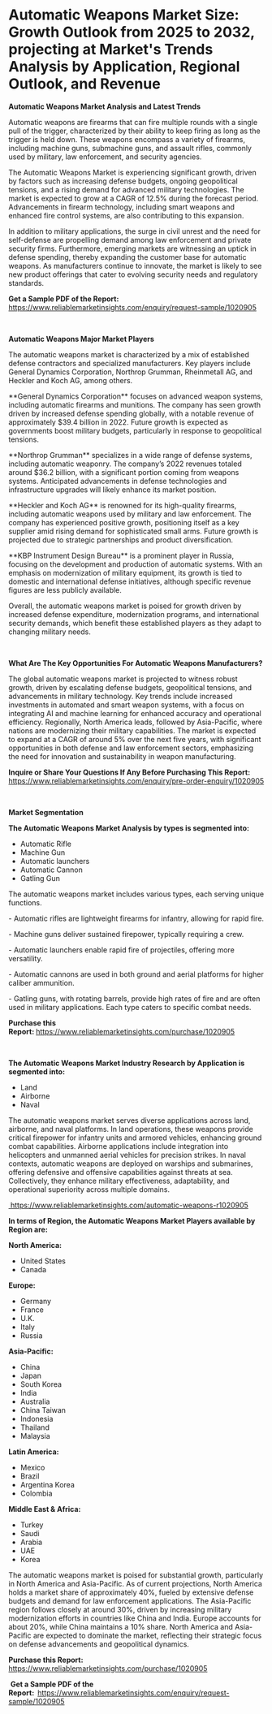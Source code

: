 <p><h1>Automatic Weapons Market Size: Growth Outlook from 2025 to 2032, projecting at Market's Trends Analysis by Application, Regional Outlook, and Revenue</h1></p><p><strong>Automatic Weapons Market Analysis and Latest Trends</strong></p>
<p><p>Automatic weapons are firearms that can fire multiple rounds with a single pull of the trigger, characterized by their ability to keep firing as long as the trigger is held down. These weapons encompass a variety of firearms, including machine guns, submachine guns, and assault rifles, commonly used by military, law enforcement, and security agencies.</p><p>The Automatic Weapons Market is experiencing significant growth, driven by factors such as increasing defense budgets, ongoing geopolitical tensions, and a rising demand for advanced military technologies. The market is expected to grow at a CAGR of 12.5% during the forecast period. Advancements in firearm technology, including smart weapons and enhanced fire control systems, are also contributing to this expansion.</p><p>In addition to military applications, the surge in civil unrest and the need for self-defense are propelling demand among law enforcement and private security firms. Furthermore, emerging markets are witnessing an uptick in defense spending, thereby expanding the customer base for automatic weapons. As manufacturers continue to innovate, the market is likely to see new product offerings that cater to evolving security needs and regulatory standards.</p></p>
<p><strong>Get a Sample PDF of the Report:&nbsp;</strong> <a href="https://www.reliablemarketinsights.com/enquiry/request-sample/1020905?utm_campaign=3364&utm_medium=2&utm_source=Github&utm_content=ia&utm_term=16042025&utm_id=automatic-weapons">https://www.reliablemarketinsights.com/enquiry/request-sample/1020905</a></p>
<p>&nbsp;</p>
<p><strong>Automatic Weapons Major Market Players</strong></p>
<p><p>The automatic weapons market is characterized by a mix of established defense contractors and specialized manufacturers. Key players include General Dynamics Corporation, Northrop Grumman, Rheinmetall AG, and Heckler and Koch AG, among others. </p><p>**General Dynamics Corporation** focuses on advanced weapon systems, including automatic firearms and munitions. The company has seen growth driven by increased defense spending globally, with a notable revenue of approximately $39.4 billion in 2022. Future growth is expected as governments boost military budgets, particularly in response to geopolitical tensions.</p><p>**Northrop Grumman** specializes in a wide range of defense systems, including automatic weaponry. The company’s 2022 revenues totaled around $36.2 billion, with a significant portion coming from weapons systems. Anticipated advancements in defense technologies and infrastructure upgrades will likely enhance its market position.</p><p>**Heckler and Koch AG** is renowned for its high-quality firearms, including automatic weapons used by military and law enforcement. The company has experienced positive growth, positioning itself as a key supplier amid rising demand for sophisticated small arms. Future growth is projected due to strategic partnerships and product diversification.</p><p>**KBP Instrument Design Bureau** is a prominent player in Russia, focusing on the development and production of automatic systems. With an emphasis on modernization of military equipment, its growth is tied to domestic and international defense initiatives, although specific revenue figures are less publicly available.</p><p>Overall, the automatic weapons market is poised for growth driven by increased defense expenditure, modernization programs, and international security demands, which benefit these established players as they adapt to changing military needs.</p></p>
<p>&nbsp;</p>
<p><strong>What Are The Key Opportunities For Automatic Weapons Manufacturers?</strong></p>
<p><p>The global automatic weapons market is projected to witness robust growth, driven by escalating defense budgets, geopolitical tensions, and advancements in military technology. Key trends include increased investments in automated and smart weapon systems, with a focus on integrating AI and machine learning for enhanced accuracy and operational efficiency. Regionally, North America leads, followed by Asia-Pacific, where nations are modernizing their military capabilities. The market is expected to expand at a CAGR of around 5% over the next five years, with significant opportunities in both defense and law enforcement sectors, emphasizing the need for innovation and sustainability in weapon manufacturing.</p></p>
<p><strong>Inquire or Share Your Questions If Any Before Purchasing This Report:</strong> <a href="https://www.reliablemarketinsights.com/enquiry/pre-order-enquiry/1020905?utm_campaign=3364&utm_medium=2&utm_source=Github&utm_content=ia&utm_term=16042025&utm_id=automatic-weapons">https://www.reliablemarketinsights.com/enquiry/pre-order-enquiry/1020905</a></p>
<p>&nbsp;</p>
<p><strong>Market Segmentation</strong></p>
<p><strong>The Automatic Weapons Market Analysis by types is segmented into:</strong></p>
<p><ul><li>Automatic Rifle</li><li>Machine Gun</li><li>Automatic launchers</li><li>Automatic Cannon</li><li>Gatling Gun</li></ul></p>
<p><p>The automatic weapons market includes various types, each serving unique functions. </p><p>- Automatic rifles are lightweight firearms for infantry, allowing for rapid fire. </p><p>- Machine guns deliver sustained firepower, typically requiring a crew. </p><p>- Automatic launchers enable rapid fire of projectiles, offering more versatility. </p><p>- Automatic cannons are used in both ground and aerial platforms for higher caliber ammunition. </p><p>- Gatling guns, with rotating barrels, provide high rates of fire and are often used in military applications. Each type caters to specific combat needs.</p></p>
<p><strong>Purchase this Report:&nbsp;</strong><a href="https://www.reliablemarketinsights.com/purchase/1020905?utm_campaign=3364&utm_medium=2&utm_source=Github&utm_content=ia&utm_term=16042025&utm_id=automatic-weapons">https://www.reliablemarketinsights.com/purchase/1020905</a></p>
<p>&nbsp;</p>
<p><strong>The Automatic Weapons Market Industry Research by Application is segmented into:</strong></p>
<p><ul><li>Land</li><li>Airborne</li><li>Naval</li></ul></p>
<p><p>The automatic weapons market serves diverse applications across land, airborne, and naval platforms. In land operations, these weapons provide critical firepower for infantry units and armored vehicles, enhancing ground combat capabilities. Airborne applications include integration into helicopters and unmanned aerial vehicles for precision strikes. In naval contexts, automatic weapons are deployed on warships and submarines, offering defensive and offensive capabilities against threats at sea. Collectively, they enhance military effectiveness, adaptability, and operational superiority across multiple domains.</p></p>
<p><a href="https://www.reliablemarketinsights.com/automatic-weapons-r1020905?utm_campaign=3364&utm_medium=2&utm_source=Github&utm_content=ia&utm_term=16042025&utm_id=automatic-weapons">&nbsp;https://www.reliablemarketinsights.com/automatic-weapons-r1020905</a></p>
<p><strong>In terms of Region, the Automatic Weapons Market Players available by Region are:</strong></p>
<p>
    <p> <strong> North America: </strong>
        <ul>
            <li>United States</li>
            <li>Canada</li>
        </ul>
        </p> 
    <p> <strong> Europe: </strong>
        <ul>
            <li>Germany</li>
            <li>France</li>
            <li>U.K.</li>
            <li>Italy</li>
            <li>Russia</li>
        </ul>
        </p> 
    <p> <strong> Asia-Pacific: </strong>
        <ul>
            <li>China</li>
            <li>Japan</li>
            <li>South Korea</li>
            <li>India</li>
            <li>Australia</li>
            <li>China Taiwan</li>
            <li>Indonesia</li>
            <li>Thailand</li>
            <li>Malaysia</li>
        </ul>
        </p> 
    <p> <strong> Latin America: </strong>
        <ul>
            <li>Mexico</li>
            <li>Brazil</li>
            <li>Argentina Korea</li>
            <li>Colombia</li>
        </ul>
        </p> 
    <p> <strong> Middle East & Africa: </strong>
        <ul>
            <li>Turkey</li>
            <li>Saudi</li>
            <li>Arabia</li>
            <li>UAE</li>
            <li>Korea</li>
        </ul>
    </p>
    </p>
<p><p>The automatic weapons market is poised for substantial growth, particularly in North America and Asia-Pacific. As of current projections, North America holds a market share of approximately 40%, fueled by extensive defense budgets and demand for law enforcement applications. The Asia-Pacific region follows closely at around 30%, driven by increasing military modernization efforts in countries like China and India. Europe accounts for about 20%, while China maintains a 10% share. North America and Asia-Pacific are expected to dominate the market, reflecting their strategic focus on defense advancements and geopolitical dynamics.</p></p>
<p><strong>Purchase this Report: </strong><a href="https://www.reliablemarketinsights.com/purchase/1020905?utm_campaign=3364&utm_medium=2&utm_source=Github&utm_content=ia&utm_term=16042025&utm_id=automatic-weapons">https://www.reliablemarketinsights.com/purchase/1020905</a></p>
<p>&nbsp;<strong>Get a Sample PDF of the Report:&nbsp;&nbsp;</strong><a href="https://www.reliablemarketinsights.com/enquiry/request-sample/1020905?utm_campaign=3364&utm_medium=2&utm_source=Github&utm_content=ia&utm_term=16042025&utm_id=automatic-weapons">https://www.reliablemarketinsights.com/enquiry/request-sample/1020905</a></p>
<p><strong></strong></p>
<p><p></p><p></p><p></p></p>